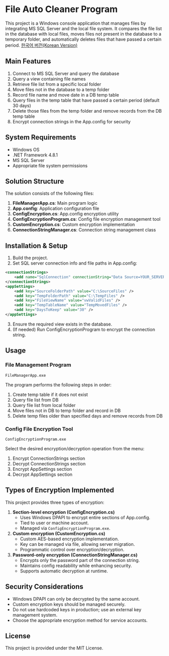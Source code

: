 # File Auto Cleaner Program

This project is a Windows console application that manages files by integrating MS SQL Server and the local file system. It compares the file list in the database with local files, moves files not present in the database to a temporary folder, and automatically deletes files that have passed a certain period.
[한국어 버전(Korean Version)](README.md)
## Main Features

1. Connect to MS SQL Server and query the database
2. Query a view containing file names
3. Retrieve file list from a specific local folder
4. Move files not in the database to a temp folder
5. Record file name and move date in a DB temp table
6. Query files in the temp table that have passed a certain period (default 30 days)
7. Delete those files from the temp folder and remove records from the DB temp table
8. Encrypt connection strings in the App.config for security

## System Requirements

- Windows OS
- .NET Framework 4.8.1
- MS SQL Server
- Appropriate file system permissions

## Solution Structure

The solution consists of the following files:
1. **FileManagerApp.cs**: Main program logic
2. **App.config**: Application configuration file
3. **ConfigEncryption.cs**: App.config encryption utility
4. **ConfigEncryptionProgram.cs**: Config file encryption management tool
5. **CustomEncryption.cs**: Custom encryption implementation
6. **ConnectionStringManager.cs**: Connection string management class

## Installation & Setup

1. Build the project.
2. Set SQL server connection info and file paths in App.config:

```xml
<connectionStrings>
    <add name="SqlConnection" connectionString="Data Source=YOUR_SERVER;Initial Catalog=YOUR_DATABASE;Integrated Security=True;" providerName="System.Data.SqlClient" />
</connectionStrings>
<appSettings>
    <add key="SourceFolderPath" value="C:\SourceFiles" />
    <add key="TempFolderPath" value="C:\TempFiles" />
    <add key="FileViewName" value="vwValidFiles" />
    <add key="TempTableName" value="TempMovedFiles" />
    <add key="DaysToKeep" value="30" />
</appSettings>
```
3. Ensure the required view exists in the database.
4. (If needed) Run ConfigEncryptionProgram to encrypt the connection string.

## Usage

### File Management Program

```
FileManagerApp.exe
```
The program performs the following steps in order:
1. Create temp table if it does not exist
2. Query file list from DB
3. Query file list from local folder
4. Move files not in DB to temp folder and record in DB
5. Delete temp files older than specified days and remove records from DB

### Config File Encryption Tool

```
ConfigEncryptionProgram.exe
```
Select the desired encryption/decryption operation from the menu:
1. Encrypt ConnectionStrings section
2. Decrypt ConnectionStrings section
3. Encrypt AppSettings section
4. Decrypt AppSettings section

## Types of Encryption Implemented

This project provides three types of encryption:
1. **Section-level encryption (ConfigEncryption.cs)**
   - Uses Windows DPAPI to encrypt entire sections of App.config.
   - Tied to user or machine account.
   - Managed via `ConfigEncryptionProgram.exe`.
2. **Custom encryption (CustomEncryption.cs)**
   - Custom AES-based encryption implementation.
   - Key can be managed via file, allowing server migration.
   - Programmatic control over encryption/decryption.
3. **Password-only encryption (ConnectionStringManager.cs)**
   - Encrypts only the password part of the connection string.
   - Maintains config readability while enhancing security.
   - Supports automatic decryption at runtime.

## Security Considerations

- Windows DPAPI can only be decrypted by the same account.
- Custom encryption keys should be managed securely.
- Do not use hardcoded keys in production; use an external key management system.
- Choose the appropriate encryption method for service accounts.

## License

This project is provided under the MIT License. 